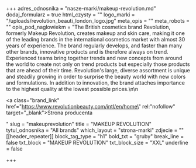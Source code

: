 +++
adres_odnosnika = "nasze-marki/makeup-revolution.md"
dodaj_formularz = true
html_czysty = ""
logo_marki = "/uploads/revolution_beauti_london_logo.jpg"
meta_opis = ""
meta_robots = ""
opis_pod_naglowiekm = "The British cosmetics brand Revolution, formerly Makeup Revolution, creates makeup and skin care, making it one of the leading brands in the international cosmetics market with almost 30 years of experience. The brand regularly develops, and faster than many other brands, innovative products and is therefore always on trend. Experienced teams bring together trends and new concepts from around the world to create not only on trend products but especially those products that are ahead of their time. Revolution's large, diverse assortment is unique and steadily growing in order to surprise the beauty world with new colors and formulations. In addition to innovation, the brand attaches importance to the highest quality at the lowest possible prices.\n\n    <p><a class=\"brand_link\" href=\"https://www.revolutionbeauty.com/intl/en/home\" rel:\"nofollow\" target=\"_blank\">Strona producenta</a></p>"
slug = "makeuprevolution"
title = "MAKEUP REVOLUTION"
tytul_odnosnika = "All brands"
which_layout = "strona-marki"
zdjecie = ""
[[header_repeater]]
block_tag_type = "h1"
bold_txt = "gruby"
break_line = false
txt_block = "MAKEUP REVOLUTION"
txt_block_size = "XXL"
underline = false

+++
